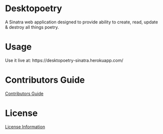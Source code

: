 # Desktopoetry
A Sinatra web application designed to provide ability to create, read, update & destroy all things poetry.

# Usage
<p>Use it live at: https://desktopoetry-sinatra.herokuapp.com/</p>

# Contributors Guide
<a href="desktopoetry-CRUD-app/CONTRIBUTING.md">Contributors Guide</a>

# License
<a href="desktopoetry-CRUD-app/LICENSE">License Information</a>
